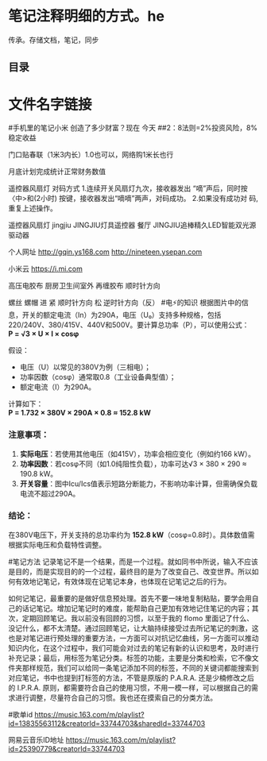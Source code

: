 # 笔记注释明细的方式。he
传承。存储文档，笔记，同步
## 目录
# 文件名字链接
#手机里的笔记小米
创造了多少财富？现在 今天
##2：8法则=2%投资风险，8%稳定收益


门口贴春联（1米3内长）1.0也可以，网络购1米长也行


月底计划完成统计正常财务数值



遥控器风扇灯
对码方式
1.连续开关风扇灯九次，接收器发出
“嘀”声后，同时按〈中>和(2小时)
按键，接收器发出“嘀嘀”两声，对码成功。
2.如果没有成功对
码,重复上述操作。

遥控器风扇灯 jingjiu
JINGJIU灯具遥控器 餐厅
JINGJIU追棒精久LED智能双光源驱动器



个人网址
http://gqin.ys168.com
http://nineteen.ysepan.com


小米云
https://i.mi.com


高压电胶布 厨房卫生间室外 再缠胶布  顺时针方向

螺丝  螺帽  进 紧  顺时针方向
松 逆时针方向（反）
#电⚡的知识
根据图片中的信息，开关的额定电流（In）为290A，电压（U₀）支持多种规格，包括220/240V、380/415V、440V和500V。要计算总功率（P），可以使用公式：  
**P = √3 × U × I × cosφ**  

假设：  
- 电压（U）以常见的380V为例（三相电）；  
- 功率因数（cosφ）通常取0.8（工业设备典型值）；  
- 额定电流（I）为290A。  

计算如下：  
**P = 1.732 × 380V × 290A × 0.8 ≈ 152.8 kW**  

### 注意事项：  
1. **实际电压**：若使用其他电压（如415V），功率会相应变化（例如约166 kW）。  
2. **功率因数**：若cosφ不同（如1.0纯阻性负载），功率可达√3 × 380 × 290 ≈ 190.8 kW。  
3. **开关容量**：图中Icu/Ics值表示短路分断能力，不影响功率计算，但需确保负载电流不超过290A。  

### 结论：  
在380V电压下，开关支持的总功率约为 **152.8 kW**（cosφ=0.8时）。具体数值需根据实际电压和负载特性调整。

#笔记方法
记录笔记不是一个结果，而是一个过程。就如同书中所说，输入不应该是目的，而是实现目的的一个过程，最终目的是为了改变自己、改变世界。所以如何有效地记笔记，有效体现在记笔记本身，也体现在记笔记之后的行为。

如何记笔记，最重要的是做好信息预处理。首先不要一味地复制粘贴，要学会用自己的话记笔记。增加记笔记时的难度，能帮助自己更加有效地记住笔记的内容；其次，定期回顾笔记。我以前没有回顾的习惯，以至于我的 flomo 里面记了什么、没记什么，都不太清楚。通过回顾笔记，让大脑持续接受过去所记笔记的刺激，这也是对笔记进行预处理的重要方法，一方面可以对抗记忆曲线，另一方面可以推动知识内化，在这个过程中，我们可能会对过去的笔记有新的认识和思考，及时进行补充记录；最后，用标签为笔记分类。标签的功能，主要是分类和检索，它不像文件夹那样规范，我们可以给同一条笔记添加不同的标签，不同的关键词都能搜索到对应笔记，书中也提到打标签的方法，不管是原版的 P.A.R.A. 还是少楠修改之后的 I.P.R.A. 原则，都需要符合自己的使用习惯，不用一模一样，可以根据自己的需求进行调整，尽量符合自己的习惯。我也还在摸索自己的分类方法。

#歌单id
https://music.163.com/m/playlist?id=13835563112&creatorId=33744703&sharedId=33744703

网易云音乐ID地址
https://music.163.com/m/playlist?id=25390779&creatorId=33744703

